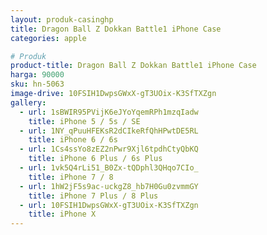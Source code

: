 ```yaml
---
layout: produk-casinghp
title: Dragon Ball Z Dokkan Battle1 iPhone Case
categories: apple

# Produk
product-title: Dragon Ball Z Dokkan Battle1 iPhone Case
harga: 90000
sku: hn-5063
image-drive: 10FSIH1DwpsGWxX-gT3UOix-K3SfTXZgn
gallery:
  - url: 1sBWIR95PVijK6eJYoYqemRPh1mzqIadw
    title: iPhone 5 / 5s / SE
  - url: 1NY_qPuuHFEKsR2dCIkeRfQhHPwtDE5RL
    title: iPhone 6 / 6s
  - url: 1Cs4ssYo8zEZ2nPwr9Xjl6tpdhCtyQbKQ
    title: iPhone 6 Plus / 6s Plus
  - url: 1vk5Q4rLi51_B0Zx-tQDphl3QHqo7CIo_
    title: iPhone 7 / 8
  - url: 1hW2jF5s9ac-uckgZ8_hb7H0Gu0zvmmGY
    title: iPhone 7 Plus / 8 Plus
  - url: 10FSIH1DwpsGWxX-gT3UOix-K3SfTXZgn
    title: iPhone X
---
```

